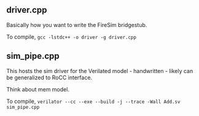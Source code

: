 ## driver.cpp

Basically how you want to write the FireSim bridgestub.

To compile,
`gcc -lstdc++ -o driver -g driver.cpp`

## sim_pipe.cpp

This hosts the sim driver for the Verilated model - handwritten - likely can be generalized to RoCC interface. 

Think about mem model.

To compile,
`verilator --cc --exe --build -j --trace -Wall Add.sv sim_pipe.cpp`